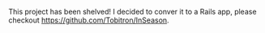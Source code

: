 This project has been shelved! I decided to conver it to a Rails app, please checkout https://github.com/Tobitron/InSeason.

